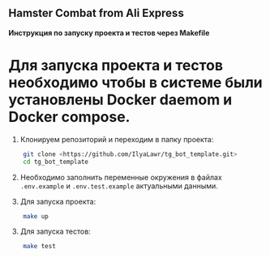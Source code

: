 ##                       Hamster Combat from Ali Express

**Инструкция по запуску проекта и тестов через Makefile**

# Для запуска проекта и тестов необходимо чтобы в системе были установлены Docker daemom и Docker compose.

1. Клонируем репозиторий и переходим в папку проекта:
```bash
    git clone <https://github.com/IlyaLawr/tg_bot_template.git>
    cd tg_bot_template
```

2. Необходимо заполнить переменные окружения в файлах `.env.example` и `.env.test.example` актуальными данными.

3. Для запуска проекта:
```bash
    make up 
```

3. Для запуска тестов:
```bash
    make test 
```

